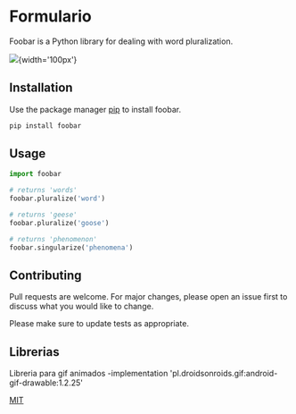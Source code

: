 # Formulario

Foobar is a Python library for dealing with word pluralization.

![](/home/etbn/Downloads/Formlario.png){width='100px'}

## Installation

Use the package manager [pip](https://pip.pypa.io/en/stable/) to install foobar.

```bash
pip install foobar
```

## Usage

```python
import foobar

# returns 'words'
foobar.pluralize('word')

# returns 'geese'
foobar.pluralize('goose')

# returns 'phenomenon'
foobar.singularize('phenomena')
```

## Contributing

Pull requests are welcome. For major changes, please open an issue first
to discuss what you would like to change.

Please make sure to update tests as appropriate.

## Librerias
Libreria para gif animados
-implementation 'pl.droidsonroids.gif:android-gif-drawable:1.2.25'

[MIT](https://choosealicense.com/licenses/mit/)
